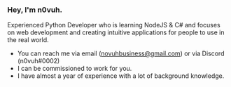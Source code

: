 ### Hey, I'm n0vuh.
Experienced Python Developer who is learning NodeJS & C# and focuses on web development and creating intuitive applications for people to use in the real world.

- You can reach me via email (novuhbusiness@gmail.com) or via Discord (n0vuh#0002)
- I can be commissioned to work for you.
- I have almost a year of experience with a lot of background knowledge.

<!--
**n0vuh/n0vuh** is a ✨ _special_ ✨ repository because its `README.md` (this file) appears on your GitHub profile.

Here are some ideas to get you started:

- 🔭 I’m currently working on ...
- 🌱 I’m currently learning ...
- 👯 I’m looking to collaborate on ...
- 🤔 I’m looking for help with ...
- 💬 Ask me about ...
- 📫 How to reach me: ...
- 😄 Pronouns: ...
- ⚡ Fun fact: ...
-->
